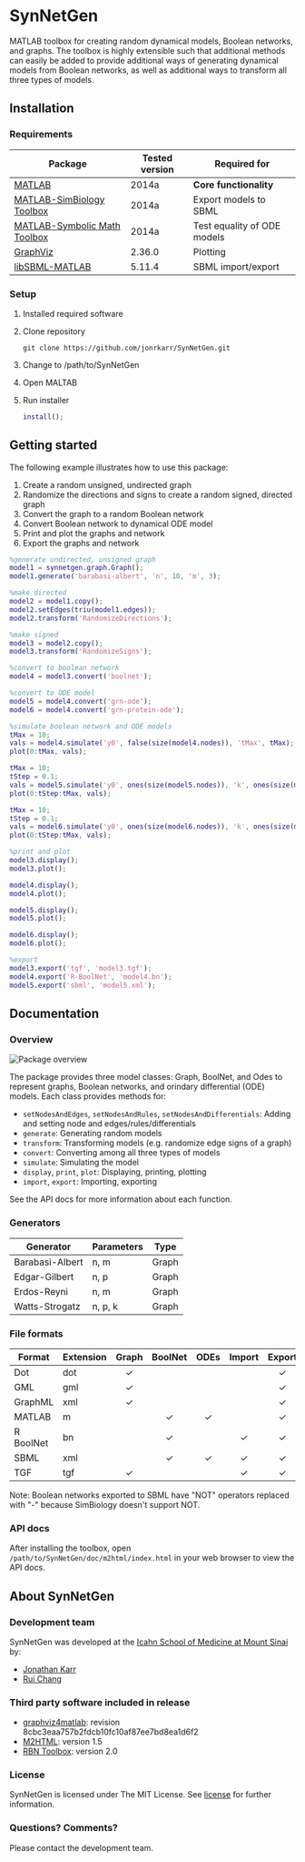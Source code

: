 # SynNetGen
MATLAB toolbox for creating random dynamical models, Boolean networks, and graphs. The toolbox is highly extensible such that additional methods can easily be added to provide additional ways of generating dynamical models from Boolean networks, as well as additional ways to transform all three types of models.

## Installation

### Requirements

Package                                                                    | Tested version | Required for
-------------------------------------------------------------------------- | -------------- | --------------------------
[MATLAB](http://www.mathworks.com/products/matlab)                         | 2014a          | **Core functionality**
[MATLAB-SimBiology Toolbox](http://www.mathworks.com/products/simbiology)  | 2014a          | Export models to SBML
[MATLAB-Symbolic Math Toolbox](http://www.mathworks.com/products/symbolic) | 2014a          | Test equality of ODE models
[GraphViz](http://graphviz.org)                                            | 2.36.0         | Plotting
[libSBML-MATLAB](http://sbml.org/Software/libSBML)                         | 5.11.4         | SBML import/export

### Setup
1. Installed required software
2. Clone repository

    ```Shell
    git clone https://github.com/jonrkarr/SynNetGen.git
    ```
3. Change to /path/to/SynNetGen
4. Open MALTAB
5. Run installer

    ```matlab
    install();
    ```
    
## Getting started

The following example illustrates how to use this package:

1. Create a random unsigned, undirected graph
2. Randomize the directions and signs to create a random signed, directed graph
3. Convert the graph to a random Boolean network
4. Convert Boolean network to dynamical ODE model
5. Print and plot the graphs and network
6. Export the graphs and network

```matlab
%generate undirected, unsigned graph
model1 = synnetgen.graph.Graph();
model1.generate('barabasi-albert', 'n', 10, 'm', 3);

%make directed
model2 = model1.copy();
model2.setEdges(triu(model1.edges));
model2.transform('RandomizeDirections');

%make signed
model3 = model2.copy();
model3.transform('RandomizeSigns');

%convert to boolean network
model4 = model3.convert('boolnet');

%convert to ODE model
model5 = model4.convert('grn-ode');
model6 = model4.convert('grn-protein-ode');

%simulate boolean network and ODE models
tMax = 10;
vals = model4.simulate('y0', false(size(model4.nodes)), 'tMax', tMax);
plot(0:tMax, vals);

tMax = 10;
tStep = 0.1;
vals = model5.simulate('y0', ones(size(model5.nodes)), 'k', ones(size(model5.parameters)), 'tMax', tMax, 'tStep', tStep);
plot(0:tStep:tMax, vals);

tMax = 10;
tStep = 0.1;
vals = model6.simulate('y0', ones(size(model6.nodes)), 'k', ones(size(model6.parameters)), 'tMax', tMax, 'tStep', tStep);
plot(0:tStep:tMax, vals);

%print and plot
model3.display();
model3.plot();

model4.display();
model4.plot();

model5.display();
model5.plot();

model6.display();
model6.plot();

%export
model3.export('tgf', 'model3.tgf');
model4.export('R-BoolNet', 'model4.bn');
model5.export('sbml', 'model5.xml');
```

## Documentation

### Overview

![Package overview](https://github.com/jonrkarr/synnetgen/raw/master/doc/Overview.png)

The package provides three model classes: Graph, BoolNet, and Odes to represent graphs, Boolean networks, and orindary differential (ODE) models. Each class provides methods for:
* `setNodesAndEdges`, `setNodesAndRules`, `setNodesAndDifferentials`: Adding and setting node and edges/rules/differentials
* `generate`: Generating random models
* `transform`: Transforming models (e.g. randomize edge signs of a graph)
* `convert`: Converting among all three types of models
* `simulate`: Simulating the model
* `display`, `print`, `plot`: Displaying, printing, plotting
* `import`, `export`: Importing, exporting

See the API docs for more information about each function.

### Generators
Generator       | Parameters | Type 
--------------- | ---------- | -----
Barabasi-Albert | n, m       | Graph
Edgar-Gilbert   | n, p       | Graph
Erdos-Reyni     | n, m       | Graph
Watts-Strogatz  | n, p, k    | Graph

### File formats
Format    | Extension | Graph    | BoolNet  | ODEs     | Import   | Export
-------   | --------- | :------: | :------: | :------: | :------: | :------:
Dot       | dot       | &#x2713; |          |          |          | &#x2713;
GML       | gml       | &#x2713; |          |          |          | &#x2713; 
GraphML   | xml       | &#x2713; |          |          |          | &#x2713;
MATLAB    | m         |          | &#x2713; | &#x2713; |          | &#x2713;
R BoolNet | bn        |          | &#x2713; |          | &#x2713; | &#x2713;
SBML      | xml       |          | &#x2713; | &#x2713; | &#x2713; | &#x2713;
TGF       | tgf       | &#x2713; |          |          | &#x2713; | &#x2713;

Note: Boolean networks exported to SBML have "NOT" operators replaced with "-" because SimBiology doesn't support NOT.

### API docs
After installing the toolbox, open `/path/to/SynNetGen/doc/m2html/index.html` in your web browser to view the API docs.

## About SynNetGen

### Development team
SynNetGen was developed at the [Icahn School of Medicine at Mount Sinai](http://mssm.edu) by:
* [Jonathan Karr](http://research.mssm.edu/karr)
* [Rui Chang](http://research.mssm.edu/changlab)

### Third party software included in release
* [graphviz4matlab](https://github.com/graphviz4matlab/graphviz4matlab): revision 8cbc3eaa757b2fdcb10fc10af87ee7bd8ea1d6f2
* [M2HTML](http://www.artefact.tk/software/matlab/m2html): version 1.5
* [RBN Toolbox](http://www.teuscher-research.ch/rbntoolbox): version 2.0

### License
SynNetGen is licensed under The MIT License. See [license](LICENSE) for further information.

### Questions? Comments?
Please contact the development team.